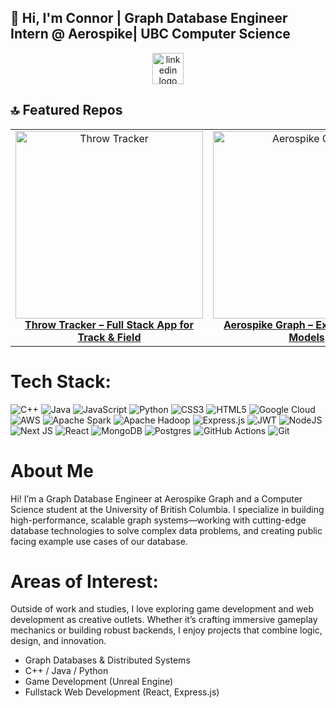 ## 👋 Hi, I'm Connor | Graph Database Engineer Intern @ Aerospike| UBC Computer Science

<div align="center">
  <a href="https://www.linkedin.com/in/connor-hengstler-097199252/" target="_blank">
    <img src="https://img.shields.io/static/v1?message=LinkedIn&logo=linkedin&label=&color=0077B5&logoColor=white&labelColor=&style=for-the-badge" height="50" alt="linkedin logo" />
  </a>
</div>

<h2>🔝 Featured Repos</h2>

<div align="center">
  <table>
    <tr>
      <td align="center">
        <a href="https://github.com/OblivionBC/Throw-Tracker" target="_blank">
          <img src="https://github.com/user-attachments/assets/e247d4b3-d78a-48a0-a13c-53f3ff7708f8" alt="Throw Tracker" width="300" />
          <br />
          <strong> Throw Tracker – Full Stack App for Track & Field</strong>
        </a>
      </td>
      <td align="center">
        <a href="https://github.com/aerospike/aerospike-graph" target="_blank">
          <img src="https://github.com/user-attachments/assets/3b44da34-992d-403f-b584-8e901f0fd636" alt="Aerospike Graph" width="300" />
          <br />
          <strong> Aerospike Graph – Example Graph Models</strong>
        </a>
      </td>
      <td align="center">
        <a href="https://github.com/OblivionBC/Soulsborne" target="_blank">
          <img src="https://github.com/user-attachments/assets/e572f0ee-a221-4f65-a2c2-d19c4a0890e2" alt="Soulsborne" width="300" />
          <br />
          <strong> Soulsborne – Unreal Engine 5 RPG</strong>
        </a>
      </td>
    </tr>
  </table>
</div>


# Tech Stack:

![C++](https://img.shields.io/badge/c++-%2300599C.svg?style=for-the-badge&logo=c%2B%2B&logoColor=white) ![Java](https://img.shields.io/badge/java-%23ED8B00.svg?style=for-the-badge&logo=openjdk&logoColor=white) ![JavaScript](https://img.shields.io/badge/javascript-%23323330.svg?style=for-the-badge&logo=javascript&logoColor=%23F7DF1E) ![Python](https://img.shields.io/badge/python-3670A0?style=for-the-badge&logo=python&logoColor=ffdd54) ![CSS3](https://img.shields.io/badge/css3-%231572B6.svg?style=for-the-badge&logo=css3&logoColor=white) ![HTML5](https://img.shields.io/badge/html5-%23E34F26.svg?style=for-the-badge&logo=html5&logoColor=white) ![Google Cloud](https://img.shields.io/badge/GoogleCloud-%234285F4.svg?style=for-the-badge&logo=google-cloud&logoColor=white) ![AWS](https://img.shields.io/badge/AWS-%23FF9900.svg?style=for-the-badge&logo=amazon-aws&logoColor=white) ![Apache Spark](https://img.shields.io/badge/Apache%20Spark-FDEE21?style=for-the-badge&logo=apachespark&logoColor=black) ![Apache Hadoop](https://img.shields.io/badge/Apache%20Hadoop-66CCFF?style=for-the-badge&logo=apachehadoop&logoColor=black) ![Express.js](https://img.shields.io/badge/express.js-%23404d59.svg?style=for-the-badge&logo=express&logoColor=%2361DAFB) ![JWT](https://img.shields.io/badge/JWT-black?style=for-the-badge&logo=JSON%20web%20tokens) ![NodeJS](https://img.shields.io/badge/node.js-6DA55F?style=for-the-badge&logo=node.js&logoColor=white) ![Next JS](https://img.shields.io/badge/Next-black?style=for-the-badge&logo=next.js&logoColor=white) ![React](https://img.shields.io/badge/react-%2320232a.svg?style=for-the-badge&logo=react&logoColor=%2361DAFB) ![MongoDB](https://img.shields.io/badge/MongoDB-%234ea94b.svg?style=for-the-badge&logo=mongodb&logoColor=white) ![Postgres](https://img.shields.io/badge/postgres-%23316192.svg?style=for-the-badge&logo=postgresql&logoColor=white) ![GitHub Actions](https://img.shields.io/badge/github%20actions-%232671E5.svg?style=for-the-badge&logo=githubactions&logoColor=white) ![Git](https://img.shields.io/badge/git-%23F05033.svg?style=for-the-badge&logo=git&logoColor=white)

# About Me
Hi! I’m a Graph Database Engineer at Aerospike Graph and a Computer Science student at the University of British Columbia.
I specialize in building high-performance, scalable graph systems—working with cutting-edge database technologies to solve complex data problems, and creating public facing example use cases of our database.

# Areas of Interest:

Outside of work and studies, I love exploring game development and web development as creative outlets. Whether it’s crafting immersive gameplay mechanics or building robust backends, I enjoy projects that combine logic, design, and innovation.

- Graph Databases & Distributed Systems
- C++ / Java / Python
- Game Development (Unreal Engine)
- Fullstack Web Development (React, Express.js)
